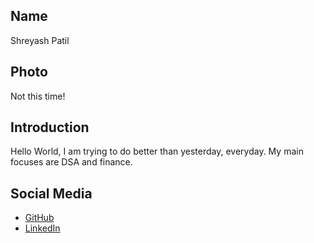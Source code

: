 ## Name
Shreyash Patil

## Photo
Not this time!

## Introduction
Hello World, I am trying to do better than yesterday, everyday. My main focuses are DSA and finance.
## Social Media
- [GitHub](https://github.com/thundersp)
- [LinkedIn](https://www.linkedin.com/in/shreyash-patil-b829b8262/)